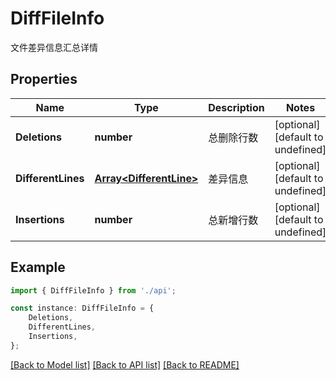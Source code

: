 # DiffFileInfo

文件差异信息汇总详情

## Properties

Name | Type | Description | Notes
------------ | ------------- | ------------- | -------------
**Deletions** | **number** | 总删除行数 | [optional] [default to undefined]
**DifferentLines** | [**Array&lt;DifferentLine&gt;**](DifferentLine.md) | 差异信息 | [optional] [default to undefined]
**Insertions** | **number** | 总新增行数 | [optional] [default to undefined]

## Example

```typescript
import { DiffFileInfo } from './api';

const instance: DiffFileInfo = {
    Deletions,
    DifferentLines,
    Insertions,
};
```

[[Back to Model list]](../README.md#documentation-for-models) [[Back to API list]](../README.md#documentation-for-api-endpoints) [[Back to README]](../README.md)
